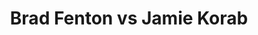 ---
title: Brad Fenton vs Jamie Korab
player1:
  name: Fenton, Brad
  percent: 87
  wins: 1
  losses: 1
player2:
  name: Korab, Jamie
  percent: 85
  wins: 1
  losses: 1
games:
- player1:
    team: BC
    position: Lead
    percent: 89
    win: 0
    loss: 1
  player2:
    team: NL
    position: Second
    percent: 94
    win: 1
    loss: 0
  event: Brier
  year: 2004
  draw: Round Robin(13)
  score: NL 8 - BC 1
- player1:
    team: BC
    position: Lead
    percent: 85
    win: 1
    loss: 0
  player2:
    team: NL
    position: Second
    percent: 78
    win: 0
    loss: 1
  event: Brier
  year: 2004
  draw: Page 3-4(20)
  score: NL 5 - BC 7
- player1:
    team: PCH
    position: Lead
    percent: 80
    win: 0
    loss: 1
  player2:
    team: GUS
    position: Lead
    percent: 88
    win: 1
    loss: 0
  event: Trials (Men)
  year: 2005
  draw: Round Robin(14)
  score: PCH 6 - GUS 7
---